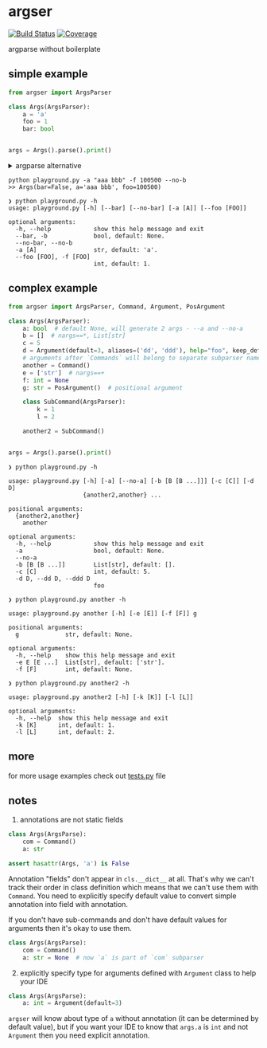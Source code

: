 # argser

[![Build Status](https://github.com/vanyakosmos/argser/workflows/build/badge.svg)](https://github.com/vanyakosmos/argser/actions?workflow=build)
[![Coverage](https://codecov.io/gh/vanyakosmos/argser/branch/master/graph/badge.svg)](https://codecov.io/gh/vanyakosmos/argser)

argparse without boilerplate


## simple example

```python
from argser import ArgsParser

class Args(ArgsParser):
    a = 'a'
    foo = 1
    bar: bool


args = Args().parse().print()
```

<details>
<summary>argparse alternative</summary>
    
```python
from argparse import ArgumentParser

parser = ArgumentParser()
parser.add_argument('-a', type=str, default='a', help="str, default: 'a'")
parser.add_argument('--foo', '-f', dest='foo', type=int, default=1, help="int, default: 1")
parser.add_argument('--bar', '-b', dest='bar', action='store_true', help="bool, default: None")
parser.add_argument('--no-bar', '--no-b', dest='bar', action='store_false')
parser.set_defaults(bar=None)

args = parser.parse_args()
print(args)
```
</details>

```
python playground.py -a "aaa bbb" -f 100500 --no-b
>> Args(bar=False, a='aaa bbb', foo=100500)
```

```
❯ python playground.py -h
usage: playground.py [-h] [--bar] [--no-bar] [-a [A]] [--foo [FOO]]

optional arguments:
  -h, --help            show this help message and exit
  --bar, -b             bool, default: None.
  --no-bar, --no-b
  -a [A]                str, default: 'a'.
  --foo [FOO], -f [FOO]
                        int, default: 1.
```

## complex example
```python
from argser import ArgsParser, Command, Argument, PosArgument

class Args(ArgsParser):
    a: bool  # default None, will generate 2 args - --a and --no-a
    b = []  # nargs==*, List[str]
    c = 5
    d = Argument(default=3, aliases=('dd', 'ddd'), help="foo", keep_default_help=False)  # for complex arguments
    # arguments after `Commands` will belong to separate subparser named after command
    another = Command()
    e = ['str']  # nargs==+
    f: int = None
    g: str = PosArgument()  # positional argument

    class SubCommand(ArgsParser):
        k = 1
        l = 2

    another2 = SubCommand()


args = Args().parse().print()
```

```
❯ python playground.py -h

usage: playground.py [-h] [-a] [--no-a] [-b [B [B ...]]] [-c [C]] [-d D]
                     {another2,another} ...

positional arguments:
  {another2,another}
    another

optional arguments:
  -h, --help            show this help message and exit
  -a                    bool, default: None.
  --no-a
  -b [B [B ...]]        List[str], default: [].
  -c [C]                int, default: 5.
  -d D, --dd D, --ddd D
                        foo
```

```
❯ python playground.py another -h

usage: playground.py another [-h] [-e [E]] [-f [F]] g

positional arguments:
  g             str, default: None.

optional arguments:
  -h, --help    show this help message and exit
  -e E [E ...]  List[str], default: ['str'].
  -f [F]        int, default: None.
```

```
❯ python playground.py another2 -h

usage: playground.py another2 [-h] [-k [K]] [-l [L]]

optional arguments:
  -h, --help  show this help message and exit
  -k [K]      int, default: 1.
  -l [L]      int, default: 2.
```


## more

for more usage examples check out [tests.py](tests.py) file


## notes

1. annotations are not static fields
```python
class Args(ArgsParse):
    com = Command()
    a: str

assert hasattr(Args, 'a') is False
```
Annotation "fields" don't appear in `cls.__dict__` at all.
That's why we can't track their order in class definition which means that we can't use them with `Command`. 
You need to explicitly specify default value to convert simple annotation into field with annotation.

If you don't have sub-commands and don't have default values for arguments then it's okay to use them.

```python
class Args(ArgsParse):
    com = Command()
    a: str = None  # now `a` is part of `com` subparser
```

2. explicitly specify type for arguments defined with `Argument` class to help your IDE

```python
class Args(ArgsParse):
    a: int = Argument(default=3)
```

`argser` will know about type of `a` without annotation (it can be determined by default value), 
but if you want your IDE to know that `args.a` is `int` and not `Argument` then you need explicit annotation.
